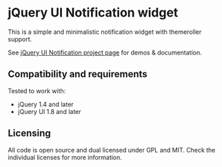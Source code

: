 # jQuery UI Notification widget

This is a simple and minimalistic notification widget with themeroller support.

See [jQuery UI Notification project page](http://writeless.se/projects/jquery-ui-notification/) for demos & documentation.

## Compatibility and requirements
Tested to work with:

* jQuery 1.4 and later
* jQuery UI 1.8 and later

## Licensing
All code is open source and dual licensed under GPL and MIT. Check the individual licenses for more information.